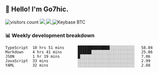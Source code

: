 ## 👋 Hello! I'm Go7hic.

 ![visitors count](https://visitors-by-url-pls-dont-use-this-in-your-repo.vercel.app/Go7hic-github-readme)
 <a href="https://twitter.com/Go7hic">
    <img src="https://img.shields.io/badge/-@Go7hic-1ca0f1?style=flat-square&labelColor=1ca0f1&logo=twitter&logoColor=white&link=https://twitter.com/Go7hic">
   <a/>
   <a href="mailto:gtfx0209@gmail.com">
    <img src="https://img.shields.io/badge/-gtfx0209@gmail.com-c14438?style=flat-square&logo=Gmail&logoColor=white&link=mailto:gtfx0209@gmail.com">
   <a/>
    ![Keybase BTC](https://img.shields.io/keybase/btc/Go7hic)
 <!--
🔭 I’m currently working
🌱 I’m currently learning
💬 Ask me about 
📫 How to reach me: 
⚡ Fun fact: 
-->
 <!--
![My Github Stats](https://github-readme-stats.vercel.app/api?username=Go7hic&show_icons=true&count_private=true)

-->

### 📊 Weekly development breakdown
<!--START_SECTION:waka-->
```text
TypeScript  10 hrs 51 mins      ██████████████░░░░░░░░░░░   58.04 
Markdown    4 hrs 41 mins       ██████░░░░░░░░░░░░░░░░░░░   25.06 
JSON        1 hr 19 mins        █░░░░░░░░░░░░░░░░░░░░░░░░   7.06 
JavaScript  33 mins             ░░░░░░░░░░░░░░░░░░░░░░░░░   2.99 
YAML        32 mins             ░░░░░░░░░░░░░░░░░░░░░░░░░   2.88
```
<!--END_SECTION:waka-->

